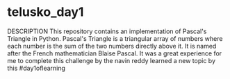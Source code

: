 # telusko_day1
DESCRIPTION
This repository contains an implementation of Pascal's Triangle in Python. 
Pascal's Triangle is a triangular array of numbers where each number is the sum of the two numbers directly above it.
It is named after the French mathematician Blaise Pascal.
It was a great experience for me to complete this challenge by the navin reddy
learned a new topic by this #day1oflearning 
